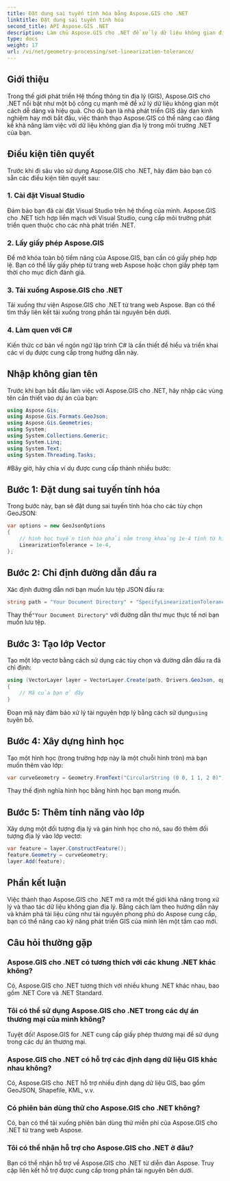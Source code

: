 ```yaml
---
title: Đặt dung sai tuyến tính hóa bằng Aspose.GIS cho .NET
linktitle: Đặt dung sai tuyến tính hóa
second_title: API Aspose.GIS .NET
description: Làm chủ Aspose.GIS cho .NET để xử lý dữ liệu không gian địa lý một cách dễ dàng. Hãy làm theo hướng dẫn từng bước này và khám phá toàn bộ tiềm năng phát triển GIS trong .NET.
type: docs
weight: 17
url: /vi/net/geometry-processing/set-linearization-tolerance/
---
```

## Giới thiệu
Trong thế giới phát triển Hệ thống thông tin địa lý (GIS), Aspose.GIS cho .NET nổi bật như một bộ công cụ mạnh mẽ để xử lý dữ liệu không gian một cách dễ dàng và hiệu quả. Cho dù bạn là nhà phát triển GIS dày dạn kinh nghiệm hay mới bắt đầu, việc thành thạo Aspose.GIS có thể nâng cao đáng kể khả năng làm việc với dữ liệu không gian địa lý trong môi trường .NET của bạn.
## Điều kiện tiên quyết
Trước khi đi sâu vào sử dụng Aspose.GIS cho .NET, hãy đảm bảo bạn có sẵn các điều kiện tiên quyết sau:
### 1. Cài đặt Visual Studio
Đảm bảo bạn đã cài đặt Visual Studio trên hệ thống của mình. Aspose.GIS cho .NET tích hợp liền mạch với Visual Studio, cung cấp môi trường phát triển quen thuộc cho các nhà phát triển .NET.
### 2. Lấy giấy phép Aspose.GIS
Để mở khóa toàn bộ tiềm năng của Aspose.GIS, bạn cần có giấy phép hợp lệ. Bạn có thể lấy giấy phép từ trang web Aspose hoặc chọn giấy phép tạm thời cho mục đích đánh giá.
### 3. Tải xuống Aspose.GIS cho .NET
Tải xuống thư viện Aspose.GIS cho .NET từ trang web Aspose. Bạn có thể tìm thấy liên kết tải xuống trong phần tài nguyên bên dưới.
### 4. Làm quen với C#
Kiến thức cơ bản về ngôn ngữ lập trình C# là cần thiết để hiểu và triển khai các ví dụ được cung cấp trong hướng dẫn này.

## Nhập không gian tên
Trước khi bạn bắt đầu làm việc với Aspose.GIS cho .NET, hãy nhập các vùng tên cần thiết vào dự án của bạn:
```csharp
using Aspose.Gis;
using Aspose.Gis.Formats.GeoJson;
using Aspose.Gis.Geometries;
using System;
using System.Collections.Generic;
using System.Linq;
using System.Text;
using System.Threading.Tasks;
```
#Bây giờ, hãy chia ví dụ được cung cấp thành nhiều bước:
## Bước 1: Đặt dung sai tuyến tính hóa
Trong bước này, bạn sẽ đặt dung sai tuyến tính hóa cho các tùy chọn GeoJSON:
```csharp
var options = new GeoJsonOptions
{
    // hình học tuyến tính hóa phải nằm trong khoảng 1e-4 tính từ hình học đường cong
    LinearizationTolerance = 1e-4,
};
```
## Bước 2: Chỉ định đường dẫn đầu ra
Xác định đường dẫn nơi bạn muốn lưu tệp JSON đầu ra:
```csharp
string path = "Your Document Directory" + "SpecifyLinearizationTolerance_out.json";
```
 Thay thế`"Your Document Directory"` với đường dẫn thư mục thực tế nơi bạn muốn lưu tệp.
## Bước 3: Tạo lớp Vector
Tạo một lớp vectơ bằng cách sử dụng các tùy chọn và đường dẫn đầu ra đã chỉ định:
```csharp
using (VectorLayer layer = VectorLayer.Create(path, Drivers.GeoJson, options))
{
    // Mã của bạn ở đây
}
```
 Đoạn mã này đảm bảo xử lý tài nguyên hợp lý bằng cách sử dụng`using` tuyên bố.
## Bước 4: Xây dựng hình học
Tạo một hình học (trong trường hợp này là một chuỗi hình tròn) mà bạn muốn thêm vào lớp:
```csharp
var curveGeometry = Geometry.FromText("CircularString (0 0, 1 1, 2 0)");
```
Thay thế định nghĩa hình học bằng hình học bạn mong muốn.
## Bước 5: Thêm tính năng vào lớp
Xây dựng một đối tượng địa lý và gán hình học cho nó, sau đó thêm đối tượng địa lý vào lớp vectơ:
```csharp
var feature = layer.ConstructFeature();
feature.Geometry = curveGeometry;
layer.Add(feature);
```

## Phần kết luận
Việc thành thạo Aspose.GIS cho .NET mở ra một thế giới khả năng trong xử lý và thao tác dữ liệu không gian địa lý. Bằng cách làm theo hướng dẫn này và khám phá tài liệu cũng như tài nguyên phong phú do Aspose cung cấp, bạn có thể nâng cao kỹ năng phát triển GIS của mình lên một tầm cao mới.
## Câu hỏi thường gặp
### Aspose.GIS cho .NET có tương thích với các khung .NET khác không?
Có, Aspose.GIS cho .NET tương thích với nhiều khung .NET khác nhau, bao gồm .NET Core và .NET Standard.
### Tôi có thể sử dụng Aspose.GIS cho .NET trong các dự án thương mại của mình không?
Tuyệt đối! Aspose.GIS for .NET cung cấp giấy phép thương mại để sử dụng trong các dự án thương mại.
### Aspose.GIS cho .NET có hỗ trợ các định dạng dữ liệu GIS khác nhau không?
Có, Aspose.GIS cho .NET hỗ trợ nhiều định dạng dữ liệu GIS, bao gồm GeoJSON, Shapefile, KML, v.v.
### Có phiên bản dùng thử cho Aspose.GIS cho .NET không?
Có, bạn có thể tải xuống phiên bản dùng thử miễn phí của Aspose.GIS cho .NET từ trang web Aspose.
### Tôi có thể nhận hỗ trợ cho Aspose.GIS cho .NET ở đâu?
Bạn có thể nhận hỗ trợ về Aspose.GIS cho .NET từ diễn đàn Aspose. Truy cập liên kết hỗ trợ được cung cấp trong phần tài nguyên bên dưới.